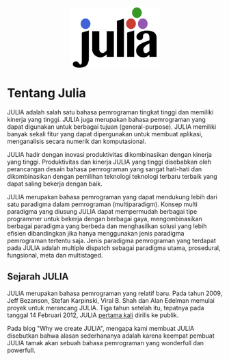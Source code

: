 <a name="logo"/>
<div align="center">
<a href="https://julialang.org/" target="_blank">
<img src="resources\logo.svg" alt="Julia Logo" width="210" height="142"></img>
</a>
</div>

# Tentang Julia
JULIA adalah salah satu bahasa pemrograman tingkat tinggi dan memiliki kinerja yang tinggi. JULIA juga merupakan bahasa pemrograman yang dapat digunakan untuk berbagai tujuan (general-purpose). JULIA memiliki banyak sekali fitur yang dapat dipergunakan untuk membuat aplikasi, menganalisis secara numerik dan komputasional.

JULIA hadir dengan inovasi produktivitas dikombinasikan dengan kinerja yang tinggi. Produktivitas dan kinerja JULIA yang tinggi disebabkan oleh perancangan desain bahasa pemrograman yang sangat hati-hati dan dikombinasikan dengan pemilihan teknologi
teknologi terbaru terbaik yang dapat saling bekerja dengan baik.  

JULIA merupakan bahasa pemrograman yang dapat mendukung lebih dari satu paradigma dalam pemrograman (multiparadigm). Konsep multi paradigma yang diusung JULIA dapat mempermudah berbagai tipe programmer untuk bekerja dengan berbagai gaya, mengombinasikan berbagai paradigma yang berbeda dan menghasilkan solusi yang lebih efisien dibandingkan jika hanya menggunakan jenis paradigma pemrograman tertentu saja. Jenis paradigma pemrograman yang terdapat pada JULIA adalah multiple dispatch sebagai paradigma utama, prosedural, fungsional, meta dan multistaged.

## Sejarah JULIA 
JULIA merupakan bahasa pemrograman yang relatif baru. Pada tahun 2009, Jeff Bezanson, Stefan Karpinski, Viral B. Shah dan Alan Edelman memulai proyek untuk merancang JULIA. Tiga tahun setelah itu, tepatnya pada tanggal 14 Februari 2012, JULIA [pertama kali](https://julialang.org/blog/2012/02/why-we-created-julia/) dirilis ke publik.

Pada blog "Why we create JULIA", mengapa kami membuat JULIA disebutkan bahwa alasan sederhananya adalah karena keempat pembuat JULIA tamak akan sebuah bahasa pemrograman yang wonderfull dan powerfull. 